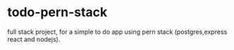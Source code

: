 # todo-pern-stack

full stack project, for a simple to do app using pern stack (postgres,express react and nodejs).

